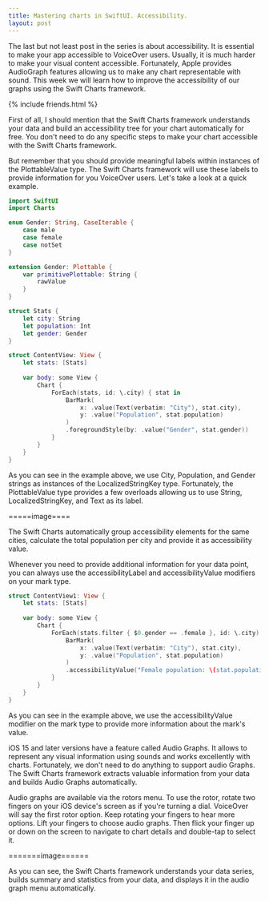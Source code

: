 ```yaml
---
title: Mastering charts in SwiftUI. Accessibility.
layout: post
---
```


The last but not least post in the series is about accessibility. It is essential to make your app accessible to VoiceOver users. Usually, it is much harder to make your visual content accessible. Fortunately, Apple provides AudioGraph features allowing us to make any chart representable with sound. This week we will learn how to improve the accessibility of our graphs using the Swift Charts framework.

{% include friends.html %}

First of all, I should mention that the Swift Charts framework understands your data and build an accessibility tree for your chart automatically for free. You don't need to do any specific steps to make your chart accessible with the Swift Charts framework.

But remember that you should provide meaningful labels within instances of the PlottableValue type. The Swift Charts framework will use these labels to provide information for you VoiceOver users. Let's take a look at a quick example.

```swift
import SwiftUI
import Charts

enum Gender: String, CaseIterable {
    case male
    case female
    case notSet
}

extension Gender: Plottable {
    var primitivePlottable: String {
        rawValue
    }
}

struct Stats {
    let city: String
    let population: Int
    let gender: Gender
}

struct ContentView: View {
    let stats: [Stats]
    
    var body: some View {
        Chart {
            ForEach(stats, id: \.city) { stat in
                BarMark(
                    x: .value(Text(verbatim: "City"), stat.city),
                    y: .value("Population", stat.population)
                )
                .foregroundStyle(by: .value("Gender", stat.gender))
            }
        }
    }
}
```

As you can see in the example above, we use City, Population, and Gender strings as instances of the LocalizedStringKey type. Fortunately, the PlottableValue type provides a few overloads allowing us to use String, LocalizedStringKey, and Text as its label.

=====image====

The Swift Charts automatically group accessibility elements for the same cities, calculate the total population per city and provide it as accessibility value.

Whenever you need to provide additional information for your data point, you can always use the accessibilityLabel and accessibilityValue modifiers on your mark type.

```swift
struct ContentView1: View {
    let stats: [Stats]
    
    var body: some View {
        Chart {
            ForEach(stats.filter { $0.gender == .female }, id: \.city) { stat in
                BarMark(
                    x: .value(Text(verbatim: "City"), stat.city),
                    y: .value("Population", stat.population)
                )
                .accessibilityValue("Female population: \(stat.population)")
            }
        }
    }
}
```

As you can see in the example above, we use the accessibilityValue modifier on the mark type to provide more information about the mark's value.

iOS 15 and later versions have a feature called Audio Graphs. It allows to represent any visual information using sounds and works excellently with charts. Fortunately, we don't need to do anything to support audio Graphs. The Swift Charts framework extracts valuable information from your data and builds Audio Graphs automatically.

Audio graphs are available via the rotors menu. To use the rotor, rotate two fingers on your iOS device's screen as if you're turning a dial. VoiceOver will say the first rotor option. Keep rotating your fingers to hear more options. Lift your fingers to choose audio graphs. Then flick your finger up or down on the screen to navigate to chart details and double-tap to select it.

=======image======

As you can see, the Swift Charts framework understands your data series, builds summary and statistics from your data, and displays it in the audio graph menu automatically.
